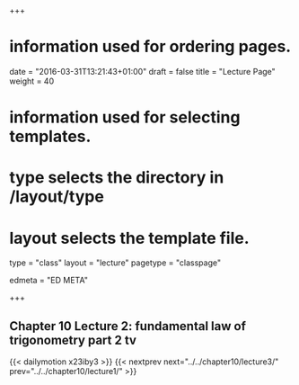+++
# information used for ordering pages.
date = "2016-03-31T13:21:43+01:00"
draft = false
title = "Lecture Page"
weight = 40

# information used for selecting templates.
# type selects the directory in /layout/type
# layout selects the template file.

type   = "class"
layout = "lecture"
pagetype = "classpage"





edmeta = "ED META"

+++
## Chapter 10 Lecture 2: fundamental law of trigonometry part 2 tv
{{< dailymotion x23iby3 >}}
{{< nextprev next="../../chapter10/lecture3/"     prev="../../chapter10/lecture1/"  >}}

